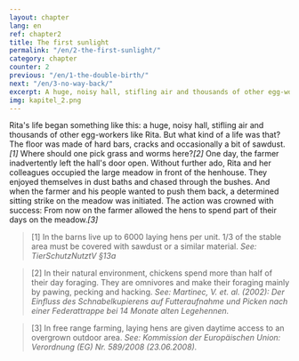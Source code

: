 ```yaml
---
layout: chapter
lang: en
ref: chapter2
title: The first sunlight
permalink: "/en/2-the-first-sunlight/"
category: chapter
counter: 2
previous: "/en/1-the-double-birth/"
next: "/en/3-no-way-back/"
excerpt: A huge, noisy hall, stifling air and thousands of other egg-workers; that's how Rita's life began ...
img: kapitel_2.png
---
```


Rita's life began something like this: a huge, noisy hall, stifling air and thousands of other egg-workers like Rita. But what kind of a life was that? The floor was made of hard bars, cracks and occasionally a bit of sawdust._[1]_ Where should one pick grass and worms here?_[2]_ One day, the farmer inadvertently left the hall's door open. Without further ado, Rita and her colleagues occupied the large meadow in front of the henhouse. They enjoyed themselves in dust baths and chased through the bushes. And when the farmer and his people wanted to push them back, a determined sitting strike on the meadow was initiated. The action was crowned with success: From now on the farmer allowed the hens to spend part of their days on the meadow._[3]_

> [1] In the barns live up to 6000 laying hens per unit. 1/3 of the stable area must be covered with sawdust or a similar material.
_See: TierSchutzNutztV §13a_

> [2] In their natural environment, chickens spend more than half of their day foraging. They are omnivores and make their foraging mainly by pawing, pecking and hacking.
_See: Martinec, V. et. al. (2002): Der Einfluss des Schnabelkupierens auf Futteraufnahme und Picken nach einer Federattrappe bei 14 Monate alten Legehennen._

> [3] In free range farming, laying hens are given daytime access to an overgrown outdoor area.
_See: Kommission der Europäischen Union: Verordnung (EG) Nr. 589/2008 (23.06.2008)._
